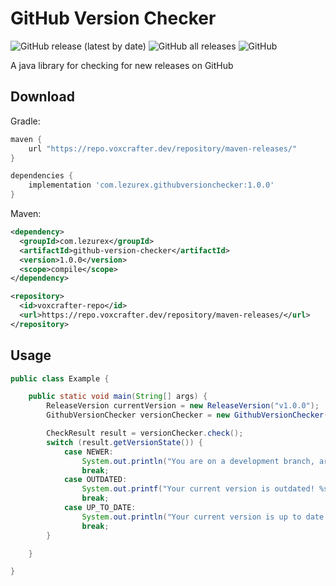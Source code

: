# GitHub Version Checker

![GitHub release (latest by date)](https://img.shields.io/github/v/release/Lezurex/github-version-checker)
![GitHub all releases](https://img.shields.io/github/downloads/Lezurex/github-version-checker/total)
![GitHub](https://img.shields.io/github/license/Lezurex/github-version-checker)

A java library for checking for new releases on GitHub

## Download

Gradle:
```gradle
maven {
    url "https://repo.voxcrafter.dev/repository/maven-releases/"
}

dependencies {
    implementation 'com.lezurex.githubversionchecker:1.0.0'
}
```

Maven:
```xml
<dependency>
  <groupId>com.lezurex</groupId>
  <artifactId>github-version-checker</artifactId>
  <version>1.0.0</version>
  <scope>compile</scope>
</dependency>

<repository>
  <id>voxcrafter-repo</id>
  <url>https://repo.voxcrafter.dev/repository/maven-releases/</url>
</repository>
```

## Usage
```java
public class Example {

    public static void main(String[] args) {
        ReleaseVersion currentVersion = new ReleaseVersion("v1.0.0");
        GithubVersionChecker versionChecker = new GithubVersionChecker("Lezurex", "github-version-checker", currentVersion);

        CheckResult result = versionChecker.check();
        switch (result.getVersionState()) {
            case NEWER:
                System.out.println("You are on a development branch, aren't you?");
                break;
            case OUTDATED:
                System.out.printf("Your current version is outdated! %s is available here: %s", result.getVersion(), result.getPageLink());
                break;
            case UP_TO_DATE:
                System.out.println("Your current version is up to date!");
                break;
        }

    }

}
```